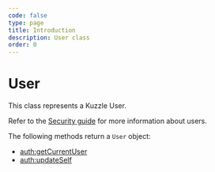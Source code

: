 ```yaml
---
code: false
type: page
title: Introduction
description: User class
order: 0
---
```


# User

This class represents a Kuzzle User.

Refer to the [Security guide](/core/2/guides/main-concepts/permissions) for more information about users.

The following methods return a `User` object:

- [auth:getCurrentUser](/sdk/dart/2/controllers/auth/get-current-user)
- [auth:updateSelf](/sdk/dart/2/controllers/auth/update-self)
